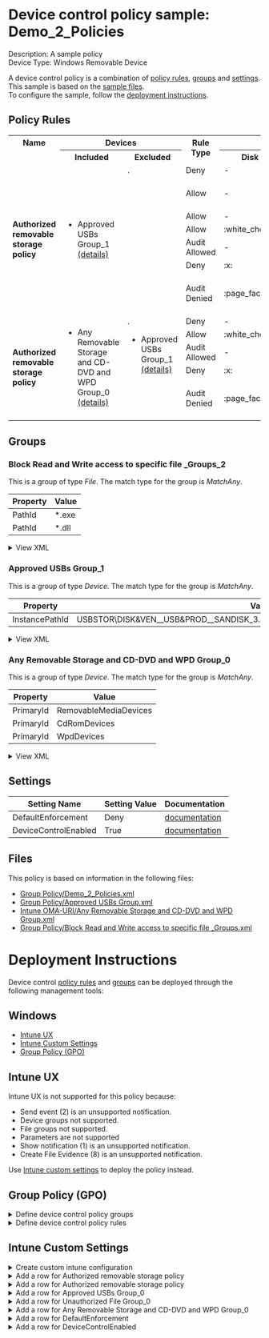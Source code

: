# Device control policy sample: Demo_2_Policies

Description: A sample policy              
Device Type: Windows Removable Device

A device control policy is a combination of [policy rules](#policy-rules), [groups](#groups) and [settings](#settings).  
This sample is based on the [sample files](#files).  
To configure the sample, follow the [deployment instructions](#deployment-instructions).  

## Policy Rules


<table>
    <tr>
        <th rowspan="2" valign="top">Name</th>
        <th colspan="2" valign="top">Devices</th>
        <th rowspan="2" valign="top">Rule Type</th>
        <th colspan="6" valign="top"><center>Access</center></th>
        <th rowspan="2" valign="top">Notification</th>
        <th rowspan="2" valign="top">Conditions</th>
    </tr>
    <tr>
        <th>Included</th>
        <th>Excluded</th>
        <th>Disk Read</th>
		<th>Disk Write</th>
		<th>Disk Execute</th>
		<th>File Read</th>
		<th>File Write</th>
		<th>File Execute</th></tr><tr>
            <td rowspan="7"><b>Authorized removable storage policy</b></td>
            <td rowspan="7 valign="top">
                <ul><li>Approved USBs Group_1<a href="#approved-usbs-group_1" title="MatchAny {'InstancePathId': 'USBSTOR\\DISK&VEN__USB&PROD__SANDISK_3.2GEN1&REV_1.00\\03003324080520232521&0'}"> (details)</a></ul>
            </td>
            <td rowspan="7" valign="top">.
                <ul></ul>
            </td>
            <td>Deny</td>
            <td>-</td>
            <td>-</td>
            <td>-</td>
            <td>:x:</td>
            <td>-</td>
            <td>:x:</td>
            <td>None (0)</td> 
            <td>
                <details>
                <summary>View</summary>
                User condition: All Users<br>
                Parameters: MatchAll
                <ul>
                </ul>
                </details></td>
        </tr><tr>
            <td>Allow</td>
            <td>-</td>
            <td>-</td>
            <td>-</td>
            <td>-</td>
            <td>:white_check_mark:</td>
            <td>-</td>
            <td>Create file evidence with file (8)</td>
            <td> 
                <details>
                <summary>View</summary>
                User Condition: xxxxx<br>
                Parameters: 
                <ul>
                </ul>
                </details></td>
        </tr><tr>
            <td>Allow</td>
            <td>-</td>
            <td>:white_check_mark:</td>
            <td>-</td>
            <td>-</td>
            <td>-</td>
            <td>-</td>
            <td>None (0)</td>
            <td> 
                <details>
                <summary>View</summary>
                User Condition: xxxxx<br>
                Parameters: 
                <ul>
                </ul>
                </details></td>
        </tr><tr>
            <td>Allow</td>
            <td>:white_check_mark:</td>
            <td>-</td>
            <td>:white_check_mark:</td>
            <td>:white_check_mark:</td>
            <td>-</td>
            <td>:white_check_mark:</td>
            <td>None (0)</td>
            <td> 
                <center>-</center></td>
        </tr><tr>
            <td>Audit Allowed</td>
            <td>-</td>
            <td>:page_facing_up:</td>
            <td>:page_facing_up:</td>
            <td>-</td>
            <td>:page_facing_up:</td>
            <td>:page_facing_up:</td>
            <td>Send event (2)</td>
            <td> 
                <center>-</center></td>
        </tr><tr>
            <td>Deny</td>
            <td>:x:</td>
            <td>:x:</td>
            <td>:x:</td>
            <td>:x:</td>
            <td>:x:</td>
            <td>:x:</td>
            <td>None (0)</td>
            <td> 
                <center>-</center></td>
        </tr><tr>
            <td>Audit Denied</td>
            <td>:page_facing_up:</td>
            <td>:page_facing_up:</td>
            <td>:page_facing_up:</td>
            <td>-</td>
            <td>-</td>
            <td>-</td>
            <td>Show notification and Send event (3)</td>
            <td> 
                <center>-</center></td>
        </tr><tr>
            <td rowspan="5"><b>Authorized removable storage policy</b></td>
            <td rowspan="5 valign="top">
                <ul><li>Any Removable Storage and CD-DVD and WPD Group_0<a href="#any-removable-storage-and-cd-dvd-and-wpd-group_0" title="MatchAny {'PrimaryId': 'WpdDevices'}"> (details)</a></ul>
            </td>
            <td rowspan="5" valign="top">.
                <ul><li>Approved USBs Group_1<a href="#approved-usbs-group_1" title="MatchAny {'InstancePathId': 'USBSTOR\\DISK&VEN__USB&PROD__SANDISK_3.2GEN1&REV_1.00\\03003324080520232521&0'}"> (details)</a></ul>
            </td>
            <td>Deny</td>
            <td>-</td>
            <td>-</td>
            <td>-</td>
            <td>:x:</td>
            <td>-</td>
            <td>:x:</td>
            <td>None (0)</td> 
            <td>
                <details>
                <summary>View</summary>
                User condition: All Users<br>
                Parameters: MatchAll
                <ul>
                </ul>
                </details></td>
        </tr><tr>
            <td>Allow</td>
            <td>:white_check_mark:</td>
            <td>-</td>
            <td>:white_check_mark:</td>
            <td>:white_check_mark:</td>
            <td>-</td>
            <td>:white_check_mark:</td>
            <td>None (0)</td>
            <td> 
                <center>-</center></td>
        </tr><tr>
            <td>Audit Allowed</td>
            <td>-</td>
            <td>:page_facing_up:</td>
            <td>:page_facing_up:</td>
            <td>-</td>
            <td>:page_facing_up:</td>
            <td>:page_facing_up:</td>
            <td>Send event (2)</td>
            <td> 
                <center>-</center></td>
        </tr><tr>
            <td>Deny</td>
            <td>:x:</td>
            <td>:x:</td>
            <td>:x:</td>
            <td>:x:</td>
            <td>:x:</td>
            <td>:x:</td>
            <td>None (0)</td>
            <td> 
                <center>-</center></td>
        </tr><tr>
            <td>Audit Denied</td>
            <td>:page_facing_up:</td>
            <td>:page_facing_up:</td>
            <td>:page_facing_up:</td>
            <td>-</td>
            <td>-</td>
            <td>-</td>
            <td>Show notification and Send event (3)</td>
            <td> 
                <center>-</center></td>
        </tr></table>


## Groups


### Block Read and Write access to specific file _Groups_2



This is a group of type *File*. 
The match type for the group is *MatchAny*.


|  Property | Value |
|-----------|-------|
| PathId | *.exe |
| PathId | *.dll |





<details>
<summary>View XML</summary>

```xml
<Group Id="{e5f619a7-5c58-4927-90cd-75da2348a30f}" Type="File">
	<!-- ./Vendor/MSFT/Defender/Configuration/DeviceControl/PolicyGroups/%7Be5f619a7-5c58-4927-90cd-75da2348a30f%7D/GroupData -->
	<Name>Block Read and Write access to specific file _Groups_2</Name>
	<MatchType>MatchAny</MatchType>
	<DescriptorIdList>
		<PathId>*.exe</PathId>
		<PathId>*.dll</PathId>
	</DescriptorIdList>
</Group>
```
</details>

### Approved USBs Group_1



This is a group of type *Device*. 
The match type for the group is *MatchAny*.


|  Property | Value |
|-----------|-------|
| InstancePathId | USBSTOR\DISK&VEN__USB&PROD__SANDISK_3.2GEN1&REV_1.00\03003324080520232521&0 |





<details>
<summary>View XML</summary>

```xml
<Group Id="{65fa649a-a111-4912-9294-fb6337a25038}" Type="Device">
	<!-- ./Vendor/MSFT/Defender/Configuration/DeviceControl/PolicyGroups/%7B65fa649a-a111-4912-9294-fb6337a25038%7D/GroupData -->
	<Name>Approved USBs Group_1</Name>
	<MatchType>MatchAny</MatchType>
	<DescriptorIdList>
		<InstancePathId>USBSTOR\DISK&amp;VEN__USB&amp;PROD__SANDISK_3.2GEN1&amp;REV_1.00\03003324080520232521&amp;0</InstancePathId>
	</DescriptorIdList>
</Group>
```
</details>

### Any Removable Storage and CD-DVD and WPD Group_0



This is a group of type *Device*. 
The match type for the group is *MatchAny*.


|  Property | Value |
|-----------|-------|
| PrimaryId | RemovableMediaDevices |
| PrimaryId | CdRomDevices |
| PrimaryId | WpdDevices |





<details>
<summary>View XML</summary>

```xml
<Group Id="{9b28fae8-72f7-4267-a1a5-685f747a7146}" Type="Device">
	<!-- ./Vendor/MSFT/Defender/Configuration/DeviceControl/PolicyGroups/%7B9b28fae8-72f7-4267-a1a5-685f747a7146%7D/GroupData -->
	<Name>Any Removable Storage and CD-DVD and WPD Group_0</Name>
	<MatchType>MatchAny</MatchType>
	<DescriptorIdList>
		<PrimaryId>RemovableMediaDevices</PrimaryId>
		<PrimaryId>CdRomDevices</PrimaryId>
		<PrimaryId>WpdDevices</PrimaryId>
	</DescriptorIdList>
</Group>
```
</details>


## Settings
| Setting Name |  Setting Value | Documentation |
|--------------|----------------|---------------|
DefaultEnforcement | Deny | [documentation](https://learn.microsoft.com/en-us/windows/client-management/mdm/defender-csp#configurationdefaultenforcement) |
DeviceControlEnabled | True | [documentation](https://learn.microsoft.com/en-us/windows/client-management/mdm/defender-csp#configurationdevicecontrolenabled) |


## Files
This policy is based on information in the following files:

- [Group Policy/Demo_2_Policies.xml](Group%20Policy/Demo_2_Policies.xml)
- [Group Policy/Approved USBs Group.xml](Group%20Policy/Approved%20USBs%20Group.xml)
- [Intune OMA-URI/Any Removable Storage and CD-DVD and WPD Group.xml](Intune%20OMA-URI/Any%20Removable%20Storage%20and%20CD-DVD%20and%20WPD%20Group.xml)
- [Group Policy/Block Read and Write access to specific file _Groups.xml](Group%20Policy/Block%20Read%20and%20Write%20access%20to%20specific%20file%20_Groups.xml)


# Deployment Instructions

Device control [policy rules](#policy-rules) and [groups](#groups) can be deployed through the following management tools:


## Windows
- [Intune UX](#intune-ux)
- [Intune Custom Settings](#intune-custom-settings)
- [Group Policy (GPO)](#group-policy-gpo)





## Intune UX

Intune UX is not supported for this policy because:
- Send event (2) is an unsupported notification.
- Device groups not supported.
- File groups not supported.
- Parameters are not supported
- Show notification (1) is an unsupported notification.
- Create File Evidence (8) is an unsupported notification.

Use [Intune custom settings](#intune-custom-settings) to deploy the policy instead.


## Group Policy (GPO)
<details>
<summary>Define device control policy groups</summary>

   1. Go to Computer Configuration > Administrative Templates > Windows Components > Microsoft Defender Antivirus > Device Control > Define device control policy groups.
   2. Save the XML below to a network share.
```xml
<Groups>
	<Group Id="{e5f619a7-5c58-4927-90cd-75da2348a30f}" Type="File">
		<!-- ./Vendor/MSFT/Defender/Configuration/DeviceControl/PolicyGroups/%7Be5f619a7-5c58-4927-90cd-75da2348a30f%7D/GroupData -->
		<Name>Block Read and Write access to specific file _Groups_2</Name>
		<MatchType>MatchAny</MatchType>
		<DescriptorIdList>
			<PathId>*.exe</PathId>
			<PathId>*.dll</PathId>
		</DescriptorIdList>
	</Group>
	<Group Id="{65fa649a-a111-4912-9294-fb6337a25038}" Type="Device">
		<!-- ./Vendor/MSFT/Defender/Configuration/DeviceControl/PolicyGroups/%7B65fa649a-a111-4912-9294-fb6337a25038%7D/GroupData -->
		<Name>Approved USBs Group_1</Name>
		<MatchType>MatchAny</MatchType>
		<DescriptorIdList>
			<InstancePathId>USBSTOR\DISK&amp;VEN__USB&amp;PROD__SANDISK_3.2GEN1&amp;REV_1.00\03003324080520232521&amp;0</InstancePathId>
		</DescriptorIdList>
	</Group>
	<Group Id="{9b28fae8-72f7-4267-a1a5-685f747a7146}" Type="Device">
		<!-- ./Vendor/MSFT/Defender/Configuration/DeviceControl/PolicyGroups/%7B9b28fae8-72f7-4267-a1a5-685f747a7146%7D/GroupData -->
		<Name>Any Removable Storage and CD-DVD and WPD Group_0</Name>
		<MatchType>MatchAny</MatchType>
		<DescriptorIdList>
			<PrimaryId>RemovableMediaDevices</PrimaryId>
			<PrimaryId>CdRomDevices</PrimaryId>
			<PrimaryId>WpdDevices</PrimaryId>
		</DescriptorIdList>
	</Group>
</Groups>
```
   3. In the Define device control policy groups window, select *Enabled* and specify the network share file path containing the XML groups data.
</details>

<details>
<summary>Define device control policy rules</summary>
 
  1. Go to Computer Configuration > Administrative Templates > Windows Components > Microsoft Defender Antivirus > Device Control > Define device control policy rules.
  2. Save the XML below to a network share.
```xml
<PolicyRules>
	<PolicyRule Id="{6f3f8bbb-607f-4ed5-96af-51e3428db8f7}" >
		<!-- ./Vendor/MSFT/Defender/Configuration/DeviceControl/PolicyRules/%7B6f3f8bbb-607f-4ed5-96af-51e3428db8f7%7D/RuleData -->
		<Name>Authorized removable storage policy</Name>
		<IncludedIdList>
			<GroupId>{65fa649a-a111-4912-9294-fb6337a25038}</GroupId>
		</IncludedIdList>
		<ExcludedIdList>
		</ExcludedIdList>
		<Entry Id="{9f421985-127d-4819-ae64-84b4d526e6d5}">
			<Type>Deny</Type>
			<AccessMask>40</AccessMask>
			<Options>0</Options>
			<Parameters MatchType="MatchAll">
				<File MatchType="MatchAny">
					<GroupId>{e5f619a7-5c58-4927-90cd-75da2348a30f}</GroupId>
				</File>
			</Parameters>
		</Entry>
		<Entry Id="{49eb971a-8ef5-4db0-a790-27163447d5c3}">
			<Type>Allow</Type>
			<AccessMask>16</AccessMask>
			<Options>8</Options>
			<Sid>xxxxx</Sid>
		</Entry>
		<Entry Id="{cf378fd0-ef21-4a17-b101-20ad0909e91a}">
			<Type>Allow</Type>
			<AccessMask>2</AccessMask>
			<Options>0</Options>
			<Sid>xxxxx</Sid>
		</Entry>
		<Entry Id="{94325d58-0a7b-4ef6-868f-765a0673777e}">
			<Type>Allow</Type>
			<AccessMask>45</AccessMask>
			<Options>0</Options>
		</Entry>
		<Entry Id="{11ba2408-3ad9-4a8e-9d57-c069eff74d00}">
			<Type>AuditAllowed</Type>
			<AccessMask>54</AccessMask>
			<Options>2</Options>
		</Entry>
		<Entry Id="{0ee3bb3f-7fe7-48fa-972d-6eefd85d66e9}">
			<Type>Deny</Type>
			<AccessMask>63</AccessMask>
			<Options>0</Options>
		</Entry>
		<Entry Id="{bf1b0973-7ea6-4a31-a7c3-5022baa9ea1a}">
			<Type>AuditDenied</Type>
			<AccessMask>7</AccessMask>
			<Options>3</Options>
		</Entry>
	</PolicyRule>
	<PolicyRule Id="{3984f1f4-7f66-4848-96de-491e2d038b07}" >
		<!-- ./Vendor/MSFT/Defender/Configuration/DeviceControl/PolicyRules/%7B3984f1f4-7f66-4848-96de-491e2d038b07%7D/RuleData -->
		<Name>Authorized removable storage policy</Name>
		<IncludedIdList>
			<GroupId>{9b28fae8-72f7-4267-a1a5-685f747a7146}</GroupId>
		</IncludedIdList>
		<ExcludedIdList>
			<GroupId>{65fa649a-a111-4912-9294-fb6337a25038}</GroupId>
		</ExcludedIdList>
		<Entry Id="{3d15f184-1f3b-4a32-b5b6-47b560b0c44b}">
			<Type>Deny</Type>
			<AccessMask>40</AccessMask>
			<Options>0</Options>
			<Parameters MatchType="MatchAll">
				<File MatchType="MatchAny">
					<GroupId>{e5f619a7-5c58-4927-90cd-75da2348a30f}</GroupId>
				</File>
			</Parameters>
		</Entry>
		<Entry Id="{61e73502-ce08-4dab-80a3-d5847d21b651}">
			<Type>Allow</Type>
			<AccessMask>45</AccessMask>
			<Options>0</Options>
		</Entry>
		<Entry Id="{69ae539b-66f7-4b3a-aaec-53982d2b5254}">
			<Type>AuditAllowed</Type>
			<AccessMask>54</AccessMask>
			<Options>2</Options>
		</Entry>
		<Entry Id="{ac0c096f-f612-4c5d-a191-d39ea0093eea}">
			<Type>Deny</Type>
			<AccessMask>63</AccessMask>
			<Options>0</Options>
		</Entry>
		<Entry Id="{2c03a431-ac9a-4cdb-b260-7dac59550a37}">
			<Type>AuditDenied</Type>
			<AccessMask>7</AccessMask>
			<Options>3</Options>
		</Entry>
	</PolicyRule>
</PolicyRules>
```
  3. In the Define device control policy rules window, select *Enabled*, and enter the network share file path containing the XML rules data.
</details>

## Intune Custom Settings

<details>
<summary>Create custom intune configuration</summary>

   1. Navigate to Devices > Configuration profiles
   2. Click Create (New Policy)
   3. Select Platform "Windows 10 and Later"
   4. Select Profile "Templates"
   5. Select Template Name "Custom"
   6. Click "Create"
   7. Under Name, enter **
   8. Optionally, enter a description
   9. Click "Next" 
</details>
<details>
<summary>Add a row for Authorized removable storage policy</summary>  
   
   1. Click "Add"
   2. For Name, enter *Authorized removable storage policy*
   3. For Description, enter **
   4. For OMA-URI, enter  *./Vendor/MSFT/Defender/Configuration/DeviceControl/PolicyRules/%7B6f3f8bbb-607f-4ed5-96af-51e3428db8f7%7D/RuleData*
   5. For Data type, select *String (XML File)*
   
        
   6. For Custom XML, select  *C:\Users\joshbregman\mdatp-devicecontrol\windows\Removable Storage Access Control Samples\Intune OMA-URI\authorized_removable_storage_policy{6f3f8bbb-607f-4ed5-96af-51e3428db8f7}.xml*
         
   
   7. Click "Save"
</details>
<details>
<summary>Add a row for Authorized removable storage policy</summary>  
   
   1. Click "Add"
   2. For Name, enter *Authorized removable storage policy*
   3. For Description, enter **
   4. For OMA-URI, enter  *./Vendor/MSFT/Defender/Configuration/DeviceControl/PolicyRules/%7B3984f1f4-7f66-4848-96de-491e2d038b07%7D/RuleData*
   5. For Data type, select *String (XML File)*
   
        
   6. For Custom XML, select  *C:\Users\joshbregman\mdatp-devicecontrol\windows\Removable Storage Access Control Samples\Intune OMA-URI\authorized_removable_storage_policy{3984f1f4-7f66-4848-96de-491e2d038b07}.xml*
         
   
   7. Click "Save"
</details>
<details>
<summary>Add a row for Approved USBs Group_0</summary>  
   
   1. Click "Add"
   2. For Name, enter *Approved USBs Group_0*
   3. For Description, enter **
   4. For OMA-URI, enter  *./Vendor/MSFT/Defender/Configuration/DeviceControl/PolicyGroups/%7B65fa649a-a111-4912-9294-fb6337a25038%7D/GroupData*
   5. For Data type, select *String (XML File)*
   
        
   6. For Custom XML, select  *.\Intune OMA-URI\Approved USBs Group.xml*
         
   
   7. Click "Save"
</details>
<details>
<summary>Add a row for Unauthorized File Group_0</summary>  
   
   1. Click "Add"
   2. For Name, enter *Unauthorized File Group_0*
   3. For Description, enter **
   4. For OMA-URI, enter  *./Vendor/MSFT/Defender/Configuration/DeviceControl/PolicyGroups/%7Be5f619a7-5c58-4927-90cd-75da2348a30f%7D/GroupData*
   5. For Data type, select *String (XML File)*
   
        
   6. For Custom XML, select  *.\Intune OMA-URI\Unauthorized File Group.xml*
         
   
   7. Click "Save"
</details>
<details>
<summary>Add a row for Any Removable Storage and CD-DVD and WPD Group_0</summary>  
   
   1. Click "Add"
   2. For Name, enter *Any Removable Storage and CD-DVD and WPD Group_0*
   3. For Description, enter **
   4. For OMA-URI, enter  *./Vendor/MSFT/Defender/Configuration/DeviceControl/PolicyGroups/%7B9b28fae8-72f7-4267-a1a5-685f747a7146%7D/GroupData*
   5. For Data type, select *String (XML File)*
   
        
   6. For Custom XML, select  *.\Intune OMA-URI\Any Removable Storage and CD-DVD and WPD Group.xml*
         
   
   7. Click "Save"
</details>
<details>
<summary>Add a row for DefaultEnforcement</summary>  
   
   1. Click "Add"
   2. For Name, enter *DefaultEnforcement*
   3. For Description, enter **
   4. For OMA-URI, enter  *./Vendor/MSFT/Defender/Configuration/DefaultEnforcement*
   5. For Data type, select *Integer*
   
   7. For Value, enter *2*
   
   7. Click "Save"
</details>
<details>
<summary>Add a row for DeviceControlEnabled</summary>  
   
   1. Click "Add"
   2. For Name, enter *DeviceControlEnabled*
   3. For Description, enter **
   4. For OMA-URI, enter  *./Vendor/MSFT/Defender/Configuration/DeviceControlEnabled*
   5. For Data type, select *Integer*
   
   7. For Value, enter *1*
   
   7. Click "Save"
</details>



